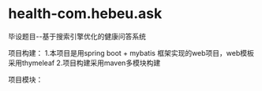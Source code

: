 # health-com.hebeu.ask
毕设题目--基于搜索引擎优化的健康问答系统

项目构建：
1.本项目是用spring boot + mybatis 框架实现的web项目，web模板采用thymeleaf
2.项目构建采用maven多模块构建

项目模块：
